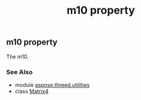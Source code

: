 ﻿---
title: m10 property
second_title: Aspose.3D for Python via .NET API References
description: 
type: docs
weight: 200
url: /python-net/aspose.threed.utilities/matrix4/m10/
is_root: false
---

## m10 property


The m10.

### See Also
* module [aspose.threed.utilities](../../)
* class [Matrix4](/3d/python-net/aspose.threed.utilities/matrix4)
